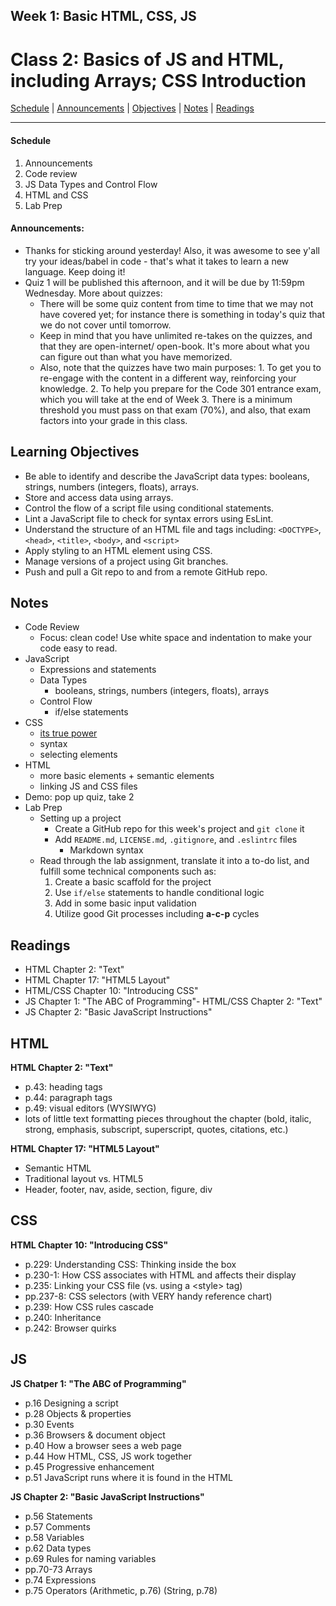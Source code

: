 ## **Week 1: Basic HTML, CSS, JS**
# Class 2: Basics of JS and HTML, including Arrays; CSS Introduction

[Schedule](#schedule) | [Announcements](#announcements) | [Objectives](#learning-objectives) | [Notes](#notes) | [Readings](#readings)

<hr></hr>

#### Schedule
1. Announcements
1. Code review
1. JS Data Types and Control Flow
1. HTML and CSS
1. Lab Prep

#### Announcements:
 - Thanks for sticking around yesterday! Also, it was awesome to see y'all try your ideas/babel in code - that's what it takes to learn a new language. Keep doing it!
 - Quiz 1 will be published this afternoon, and it will be due by 11:59pm Wednesday. More about quizzes:
 	- There will be some quiz content from time to time that we may not have covered yet; for instance there is something in today's quiz that we do not cover until tomorrow.
 	- Keep in mind that you have unlimited re-takes on the quizzes, and that they are open-internet/ open-book. It's more about what you can figure out than what you have memorized.
	- Also, note that the quizzes have two main purposes:
  			1. To get you to re-engage with the content in a different way, reinforcing your knowledge.
  			2. To help you prepare for the Code 301 entrance exam, which you will take at the end of Week 3. There is a minimum threshold you must pass on that exam (70%), and also, that exam factors into your grade in this class.

## Learning Objectives
- Be able to identify and describe the JavaScript data types: booleans, strings, numbers (integers, floats), arrays.
- Store and access data using arrays.
- Control the flow of a script file using conditional statements.
- Lint a JavaScript file to check for syntax errors using EsLint.
- Understand the structure of an HTML file and tags including: `<DOCTYPE>`, `<head>`, `<title>`, `<body>`, and `<script>`
- Apply styling to an HTML element using CSS.
- Manage versions of a project using Git branches.
- Push and pull a Git repo to and from a remote GitHub repo.

## Notes
- Code Review
  - Focus: clean code! Use white space and indentation to make your code easy to read.
- JavaScript
  - Expressions and statements
  - Data Types
    - booleans, strings, numbers (integers, floats), arrays
  - Control Flow
    - if/else statements
- CSS
  - [its true power](http://www.csszengarden.com/)
  - syntax
  - selecting elements
- HTML
  - more basic elements + semantic elements
  - linking JS and CSS files
- Demo: pop up quiz, take 2
- Lab Prep
  - Setting up a project
    - Create a GitHub repo for this week's project and `git clone` it
    - Add `README.md`, `LICENSE.md`, `.gitignore`, and `.eslintrc` files
      - Markdown syntax
  - Read through the lab assignment, translate it into a to-do list, and fulfill some technical components such as:
    1. Create a basic scaffold for the project
    2. Use `if/else` statements to handle conditional logic
    3. Add in some basic input validation
    4. Utilize good Git processes including **a-c-p** cycles

## Readings

- HTML Chapter 2: "Text"
- HTML Chapter 17: "HTML5 Layout"
- HTML/CSS Chapter 10: "Introducing CSS"
- JS Chapter 1: "The ABC of Programming"- HTML/CSS Chapter 2: "Text"
- JS Chapter 2: "Basic JavaScript Instructions"

## HTML

**HTML Chapter 2: "Text"**

- p.43: heading tags
- p.44: paragraph tags
- p.49: visual editors (WYSIWYG)
- lots of little text formatting pieces throughout the chapter (bold, italic, strong, emphasis, subscript, superscript, quotes, citations, etc.)

**HTML Chapter 17: "HTML5 Layout"**

- Semantic HTML
- Traditional layout vs. HTML5
- Header, footer, nav, aside, section, figure, div

## CSS

**HTML Chapter 10: "Introducing CSS"**

- p.229: Understanding CSS: Thinking inside the box
- p.230-1: How CSS associates with HTML and affects their display
- p.235: Linking your CSS file (vs. using a \<style> tag)
- pp.237-8: CSS selectors (with VERY handy reference chart)
- p.239: How CSS rules cascade
- p.240: Inheritance
- p.242: Browser quirks

## JS

**JS Chatper 1: "The ABC of Programming"**

- p.16 	Designing a script
- p.28 	Objects & properties
- p.30 	Events
- p.36 	Browsers & document object
- p.40 	How a browser sees a web page
- p.44 	How HTML, CSS, JS work together			
- p.45 	Progressive enhancement
- p.51 	JavaScript runs where it is found in the HTML

**JS Chapter 2: "Basic JavaScript Instructions"**

- p.56 	Statements
- p.57 	Comments
- p.58 	Variables
- p.62 	Data types
- p.69 	Rules for naming variables
- pp.70-73 	Arrays
- p.74 	Expressions
- p.75 	Operators (Arithmetic, p.76) (String, p.78)